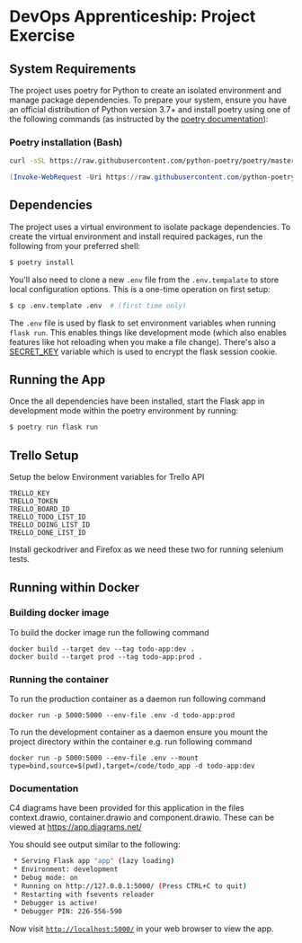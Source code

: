 # DevOps Apprenticeship: Project Exercise

## System Requirements

The project uses poetry for Python to create an isolated environment and manage package dependencies. To prepare your system, ensure you have an official distribution of Python version 3.7+ and install poetry using one of the following commands (as instructed by the [poetry documentation](https://python-poetry.org/docs/#system-requirements)):

### Poetry installation (Bash)

```bash
curl -sSL https://raw.githubusercontent.com/python-poetry/poetry/master/get-poetry.py | python
```

```powershell
(Invoke-WebRequest -Uri https://raw.githubusercontent.com/python-poetry/poetry/master/get-poetry.py -UseBasicParsing).Content | python
```

## Dependencies

The project uses a virtual environment to isolate package dependencies. To create the virtual environment and install required packages, run the following from your preferred shell:

```bash
$ poetry install
```

You'll also need to clone a new `.env` file from the `.env.tempalate` to store local configuration options. This is a one-time operation on first setup:

```bash
$ cp .env.template .env  # (first time only)
```

The `.env` file is used by flask to set environment variables when running `flask run`. This enables things like development mode (which also enables features like hot reloading when you make a file change). There's also a [SECRET_KEY](https://flask.palletsprojects.com/en/1.1.x/config/#SECRET_KEY) variable which is used to encrypt the flask session cookie.

## Running the App

Once the all dependencies have been installed, start the Flask app in development mode within the poetry environment by running:
```bash
$ poetry run flask run
```

## Trello Setup
Setup the below Environment variables for Trello API
```
TRELLO_KEY
TRELLO_TOKEN
TRELLO_BOARD_ID
TRELLO_TODO_LIST_ID
TRELLO_DOING_LIST_ID
TRELLO_DONE_LIST_ID
```

Install geckodriver and Firefox as we need these two for running selenium tests.


## Running within Docker

### Building docker image
To build the docker image run the following command

```
docker build --target dev --tag todo-app:dev .
docker build --target prod --tag todo-app:prod .
```

### Running the container

To run the production container as a daemon run following command
```
docker run -p 5000:5000 --env-file .env -d todo-app:prod
```

To run the development container as a daemon ensure you mount the project directory within the container e.g. run following command
```
docker run -p 5000:5000 --env-file .env --mount type=bind,source=$(pwd),target=/code/todo_app -d todo-app:dev
```

### Documentation

C4 diagrams have been provided for this application in the files context.drawio, container.drawio and component.drawio.
These can be viewed at https://app.diagrams.net/


You should see output similar to the following:
```bash
 * Serving Flask app "app" (lazy loading)
 * Environment: development
 * Debug mode: on
 * Running on http://127.0.0.1:5000/ (Press CTRL+C to quit)
 * Restarting with fsevents reloader
 * Debugger is active!
 * Debugger PIN: 226-556-590
```
Now visit [`http://localhost:5000/`](http://localhost:5000/) in your web browser to view the app.